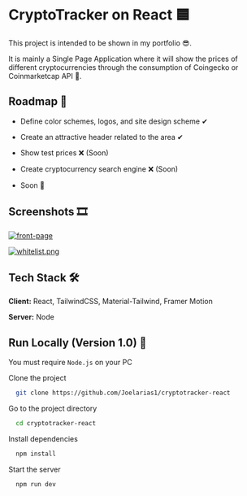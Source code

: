 # CryptoTracker on React 🟦
This project is intended to be shown in my portfolio 😎.

It is mainly a Single Page Application where it will show the prices of different cryptocurrencies through the consumption of Coingecko or Coinmarketcap API 🚀.


## Roadmap 👀

- Define color schemes, logos, and site design scheme ✔

- Create an attractive header related to the area ✔

- Show test prices ❌ (Soon)

- Create cryptocurrency search engine ❌ (Soon)

- Soon 🚀

## Screenshots 🎞

[![front-page](https://i.postimg.cc/zfgHZsSh/front-1.png)](https://postimg.cc/5Hf28kr9)

[![whitelist.png](https://i.postimg.cc/cCHsZYyz/2.png)](https://postimg.cc/62ksf8QV)
## Tech Stack 🛠

**Client:** React, TailwindCSS, Material-Tailwind, Framer Motion

**Server:** Node


## Run Locally (Version 1.0) 🙌

You must require `Node.js` on your PC

Clone the project

```bash
  git clone https://github.com/Joelarias1/cryptotracker-react
```

Go to the project directory

```bash
  cd cryptotracker-react
```

Install dependencies

```bash
  npm install
```

Start the server

```bash
  npm run dev
```
